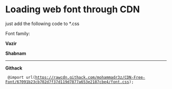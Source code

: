 # Loading web font through CDN
just add the following code to *.css

Font family:

<b>Vazir</b>

<b>Shabnam</b>

-----------------------------------------------------------------------------
<b>Githack</b>


<code> @import url(https://rawcdn.githack.com/mohammadr3z/CDN-Free-Font/67091b23cb702d7f37d119d7877a653e2187cbe4/font.css); </code>
